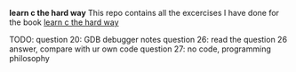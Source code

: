 **learn c the hard way**
This repo contains all the excercises I have done for the book [learn c the hard way](https://learncodethehardway.org/)

TODO:
question 20: GDB debugger notes
question 26: read the question 26 answer, compare with ur own code
question 27: no code, programming philosophy


